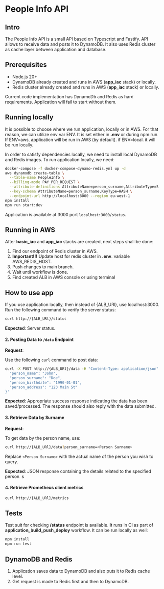 # People Info API

## Intro

The People Info API is a small API based on Typescript and Fastify. API allows to receive data and posts it to DynamoDB. It also uses Redis cluster as cache layer between application and database.

## Prerequisites

- Node.js 20+
- DynamoDB already created and runs in AWS (**app_iac** stack) or locally.
- Redis cluster already created and runs in AWS (**app_iac** stack) or locally.

Current code implementation has DynamoDb and Redis as hard requirements. Application will fail to start without them.

## Running locally
It is possible to choose where we run application, locally or in AWS. For that reason, we can utilize env var ENV. It is set either in **.env** or during npm run. 
If ENV=aws, application will be run in AWS (by default).
if ENV=local. it will be run locally.

In order to satisfy dependencies locally, we need to install local DynamoDB and Redis images. To run application locally, we need:

```sh
docker-compose -f docker-compose-dynamo-redis.yml up -d
aws dynamodb create-table \
  --table-name PeopleInfo \
  --billing-mode PAY_PER_REQUEST \
  --attribute-definitions AttributeName=person_surname,AttributeType=S \
  --key-schema AttributeName=person_surname,KeyType=HASH \
  --endpoint-url http://localhost:8000 --region eu-west-1
npm install
npm run start:dev
```
Application is available at 3000 port `localhost:3000/status`.

## Running in AWS
After **basic_iac** and **app_iac** stacks are created, next steps shall be done:
1. Find our endpoint of Redis cluster in AWS.
2. **Important!!!** Update host for redis cluster in **.env**. variable AWS_REDIS_HOST.
3. Push changes to main branch.
4. Wait until workflow is done.
5. Find created ALB in AWS console or using terminal

## How to use app

If you use application locally, then instead of {ALB_URl}, use localhost:3000.
Run the following command to verify the server status:

```bash
curl http://{ALB_URl}/status
```
**Expected**: Server status.

#### 2. Posting Data to `/data` Endpoint

**Request**:

Use the following `curl` command to post data:

```bash
curl -X POST http://{ALB_URl}/data -H "Content-Type: application/json" -d '{
  "person_name": "John",
  "person_surname": "Doe",
  "person_birthdate": "1990-01-01",
  "person_address": "123 Main St"
}'
```

**Expected**: Appropriate success response indicating the data has been saved/processed. The response should also reply with the data submitted.

#### 3. Retrieve Data by Surname

**Request**:

To get data by the person name, use:

```bash
curl http://{ALB_URl}/data?person_surname=<Person Surname>
```

Replace `<Person Surname>` with the actual name of the person you wish to query.

**Expected**: JSON response containing the details related to the specified person.
s
#### 4. Retrieve Prometheus client metrics

```bash
curl http://{ALB_URl}/metrics
```

## Tests
Test suit for checking **/status** endpoint is available. It runs in CI as part of **application_build_push_deploy** workflow. It can be run locally as well:

```bash
npm install
npm run test
```

## DynamoDB and Redis
1. Application saves data to DynamoDB and also puts it to Redis cache level. 
2. Get request is made to Redis first and then to DynamoDB.